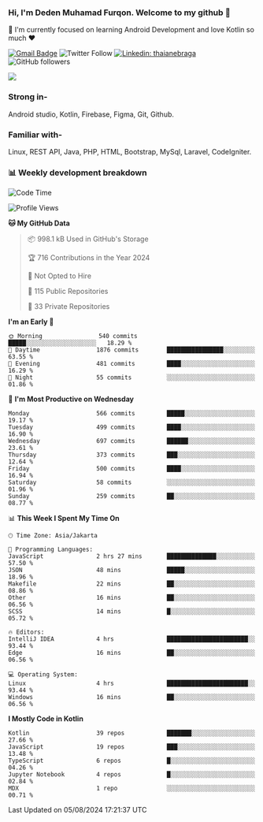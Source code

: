 ### Hi, I'm Deden Muhamad Furqon. Welcome to my github 👋

<!--
**furqoncreative/furqoncreative** is a ✨ _special_ ✨ repository because its `README.md` (this file) appears on your GitHub profile.

Here are some ideas to get you started:

- 🔭 I’m currently working on ...
- 👯 I’m looking to collaborate on ...
- 🤔 I’m looking for help with ...
- 💬 Ask me about ...
- 📫 How to reach me: ...
- 😄 Pronouns: ...
- ⚡ Fun fact: ...
-->

  🌱 I'm currently focused on learning Android Development and love Kotlin so much ❤ 

[![Gmail Badge](https://img.shields.io/badge/-furqoncreative24@gmail.com-c14438?style=flat-square&logo=Gmail&logoColor=white&link=mailto:furqoncreative24@gmail.com)](mailto:furqoncreative24@gmail.com)
![Twitter Follow](https://img.shields.io/twitter/follow/furqoncreative?label=Follow)
[![Linkedin: thaianebraga](https://img.shields.io/badge/-Deden_Muhamad_Furqon-blue?style=flat-square&logo=Linkedin&logoColor=white&link=https://www.linkedin.com/in/anmol-p-singh/)](https://www.linkedin.com/in/furqoncreative/)
![GitHub followers](https://img.shields.io/github/followers/furqoncreative?label=Follow&style=social)

<img src="https://github-readme-stats.sera5-dev.vercel.app/api?username=furqoncreative&hide=stars&show_icons=true&count_private=true&include_all_commits=true&title_color=#008080&icon_color=#008080&hide_border=true" width="">

### Strong in-

Android studio, Kotlin, Firebase, Figma, Git, Github.

### Familiar with-
Linux, REST API, Java, PHP, HTML, Bootstrap, MySql, Laravel, CodeIgniter.

### 📊 Weekly development breakdown

<!--START_SECTION:waka-->
![Code Time](http://img.shields.io/badge/Code%20Time-2%2C562%20hrs%2030%20mins-blue)

![Profile Views](http://img.shields.io/badge/Profile%20Views-0-blue)

**🐱 My GitHub Data** 

> 📦 998.1 kB Used in GitHub's Storage 
 > 
> 🏆 716 Contributions in the Year 2024
 > 
> 🚫 Not Opted to Hire
 > 
> 📜 115 Public Repositories 
 > 
> 🔑 33 Private Repositories 
 > 
**I'm an Early 🐤** 

```text
🌞 Morning                540 commits         █████░░░░░░░░░░░░░░░░░░░░   18.29 % 
🌆 Daytime                1876 commits        ████████████████░░░░░░░░░   63.55 % 
🌃 Evening                481 commits         ████░░░░░░░░░░░░░░░░░░░░░   16.29 % 
🌙 Night                  55 commits          ░░░░░░░░░░░░░░░░░░░░░░░░░   01.86 % 
```
📅 **I'm Most Productive on Wednesday** 

```text
Monday                   566 commits         █████░░░░░░░░░░░░░░░░░░░░   19.17 % 
Tuesday                  499 commits         ████░░░░░░░░░░░░░░░░░░░░░   16.90 % 
Wednesday                697 commits         ██████░░░░░░░░░░░░░░░░░░░   23.61 % 
Thursday                 373 commits         ███░░░░░░░░░░░░░░░░░░░░░░   12.64 % 
Friday                   500 commits         ████░░░░░░░░░░░░░░░░░░░░░   16.94 % 
Saturday                 58 commits          ░░░░░░░░░░░░░░░░░░░░░░░░░   01.96 % 
Sunday                   259 commits         ██░░░░░░░░░░░░░░░░░░░░░░░   08.77 % 
```


📊 **This Week I Spent My Time On** 

```text
🕑︎ Time Zone: Asia/Jakarta

💬 Programming Languages: 
JavaScript               2 hrs 27 mins       ██████████████░░░░░░░░░░░   57.50 % 
JSON                     48 mins             █████░░░░░░░░░░░░░░░░░░░░   18.96 % 
Makefile                 22 mins             ██░░░░░░░░░░░░░░░░░░░░░░░   08.86 % 
Other                    16 mins             ██░░░░░░░░░░░░░░░░░░░░░░░   06.56 % 
SCSS                     14 mins             █░░░░░░░░░░░░░░░░░░░░░░░░   05.72 % 

🔥 Editors: 
IntelliJ IDEA            4 hrs               ███████████████████████░░   93.44 % 
Edge                     16 mins             ██░░░░░░░░░░░░░░░░░░░░░░░   06.56 % 

💻 Operating System: 
Linux                    4 hrs               ███████████████████████░░   93.44 % 
Windows                  16 mins             ██░░░░░░░░░░░░░░░░░░░░░░░   06.56 % 
```

**I Mostly Code in Kotlin** 

```text
Kotlin                   39 repos            ███████░░░░░░░░░░░░░░░░░░   27.66 % 
JavaScript               19 repos            ███░░░░░░░░░░░░░░░░░░░░░░   13.48 % 
TypeScript               6 repos             █░░░░░░░░░░░░░░░░░░░░░░░░   04.26 % 
Jupyter Notebook         4 repos             █░░░░░░░░░░░░░░░░░░░░░░░░   02.84 % 
MDX                      1 repo              ░░░░░░░░░░░░░░░░░░░░░░░░░   00.71 % 
```




 Last Updated on 05/08/2024 17:21:37 UTC
<!--END_SECTION:waka-->

